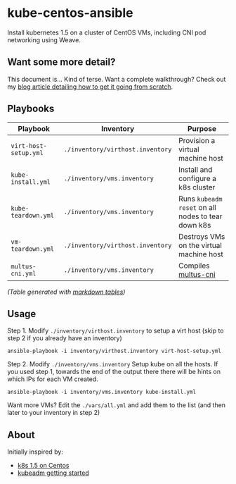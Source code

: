# kube-centos-ansible

Install kubernetes 1.5 on a cluster of CentOS VMs, including CNI pod networking using Weave.

## Want some more detail?

This document is... Kind of terse. Want a complete walkthrough? Check out my [blog article detailing how to get it going from scratch](http://dougbtv.com/nfvpe/2017/02/16/kubernetes-1.5-centos/).

## Playbooks

| Playbook              | Inventory                        | Purpose                                                         |
|-----------------------|----------------------------------|-----------------------------------------------------------------|
| `virt-host-setup.yml` | `./inventory/virthost.inventory` | Provision a virtual machine host                                |
| `kube-install.yml`    | `./inventory/vms.inventory`      | Install and configure a k8s cluster                             |
| `kube-teardown.yml`   | `./inventory/vms.inventory`      | Runs `kubeadm reset` on all nodes to tear down k8s              |
| `vm-teardown.yml`     | `./inventory/virthost.inventory` | Destroys VMs on the virtual machine host                        |
| `multus-cni.yml`      | `./inventory/vms.inventory`      | Compiles [multus-cni](https://github.com/Intel-Corp/multus-cni) |


*(Table generated with [markdown tables](http://www.tablesgenerator.com/markdown_tables))*

## Usage

Step 1. Modify `./inventory/virthost.inventory` to setup a virt host (skip to step 2 if you already have an inventory)

```
ansible-playbook -i inventory/virthost.inventory virt-host-setup.yml 
```

Step 2. Modify `./inventory/vms.inventory` Setup kube on all the hosts. If you used step 1, towards the end of the output there there will be hints on which IPs for each VM created.

```
ansible-playbook -i inventory/vms.inventory kube-install.yml
```

Want more VMs? Edit the `./vars/all.yml` and add them to the list (and then later to your inventory in step 2)

## About

Initially inspired by:

* [k8s 1.5 on Centos](http://linoxide.com/containers/setup-kubernetes-kubeadm-centos/)
* [kubeadm getting started](https://kubernetes.io/docs/getting-started-guides/kubeadm/)



